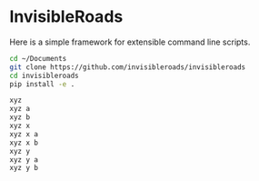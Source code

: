# InvisibleRoads

Here is a simple framework for extensible command line scripts.

```bash
cd ~/Documents
git clone https://github.com/invisibleroads/invisibleroads
cd invisibleroads
pip install -e .

xyz
xyz a
xyz b
xyz x
xyz x a
xyz x b
xyz y
xyz y a
xyz y b
```
